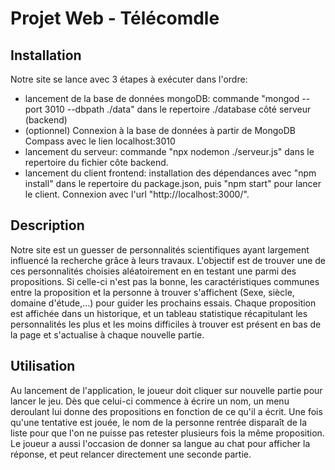 # Projet Web - Télécomdle

## Installation

Notre site se lance avec 3 étapes à exécuter dans l'ordre:
- lancement de la base de données mongoDB: commande "mongod --port 3010 --dbpath ./data" dans le repertoire ./database côté serveur (backend)
- (optionnel) Connexion à la base de données à partir de MongoDB Compass avec le lien localhost:3010
- lancement du serveur: commande "npx nodemon ./serveur.js" dans le repertoire du fichier côte backend.
- lancement du client frontend: installation des dépendances avec "npm install" dans le repertoire du package.json, puis "npm start" pour lancer le client. Connexion avec l'url "http://localhost:3000/".

## Description
Notre site est un guesser de personnalités scientifiques ayant largement influencé la recherche grâce à leurs travaux. L'objectif est de trouver une de ces personnalités choisies aléatoirement en en testant une parmi des propositions. Si celle-ci n'est pas la bonne, les caractéristiques communes entre la proposition et la personne à trouver s'affichent (Sexe, siècle, domaine d'étude,...) pour guider les prochains essais. Chaque proposition est affichée dans un historique, et un tableau statistique récapitulant les personnalités les plus et les moins difficiles à trouver est présent en bas de la page et s'actualise à chaque nouvelle partie.


## Utilisation
Au lancement de l'application, le joueur doit cliquer sur nouvelle partie pour lancer le jeu. Dès que celui-ci commence à écrire un nom, un menu deroulant lui donne des propositions en fonction de ce qu'il a écrit. Une fois qu'une tentative est jouée, le nom de la personne rentrée disparaît de la liste pour que l'on ne puisse pas retester plusieurs fois la même proposition. Le joueur a aussi l'occasion de donner sa langue au chat pour afficher la réponse, et peut relancer directement une seconde partie.
